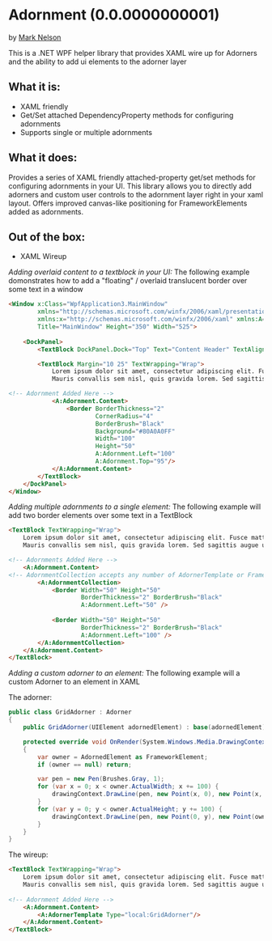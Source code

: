 Adornment (0.0.0000000001)
=====================================

by [Mark Nelson](http://www.markonthenet.com/)

This is a .NET WPF helper library that provides XAML wire up for Adorners and the ability to add ui elements to the adorner layer

What it is:
---------------
* XAML friendly
* Get/Set attached DependencyProperty methods for configuring adornments
* Supports single or multiple adornments

What it does:
-------------
Provides a series of XAML friendly attached-property get/set methods for configuring adornments in your UI.
This library allows you to directly add adorners and custom user controls to the adornment layer right in your xaml layout.
Offers improved canvas-like positioning for FrameworkElements added as adornments.

Out of the box:
---------------
* XAML Wireup

*Adding overlaid content to a textblock in your UI:*
The following example domonstrates how to add a "floating" / overlaid translucent border over some text in a window
```html
<Window x:Class="WpfApplication3.MainWindow"
        xmlns="http://schemas.microsoft.com/winfx/2006/xaml/presentation"
        xmlns:x="http://schemas.microsoft.com/winfx/2006/xaml" xmlns:A="clr-namespace:Adorners;assembly=Adorners"
        Title="MainWindow" Height="350" Width="525">
		
    <DockPanel>
        <TextBlock DockPanel.Dock="Top" Text="Content Header" TextAlignment="Center" FontSize="24" />

        <TextBlock Margin="10 25" TextWrapping="Wrap">
			Lorem ipsum dolor sit amet, consectetur adipiscing elit. Fusce mattis dictum rhoncus. Morbi eu ligula diam, eu dictum turpis. Nullam vel mi eget ante scelerisque bibendum nec vel lacus. Curabitur sollicitudin mauris vitae dui malesuada pulvinar. Cras condimentum, purus vel venenatis rutrum, nisi tortor sollicitudin massa, vitae varius massa quam eu urna. Duis laoreet, urna in vestibulum eleifend, nisl nulla vestibulum metus, eu volutpat enim orci vel mauris. Curabitur blandit, lectus eget blandit euismod, tortor nulla ultrices enim, a tristique elit arcu ut justo.
			Mauris convallis sem nisl, quis gravida lorem. Sed sagittis augue ut mauris scelerisque interdum. Donec commodo libero id enim mattis eu sagittis lorem euismod. Duis dolor odio, feugiat sed interdum sed, vestibulum et nunc. Sed vitae lorem justo. Aliquam dapibus aliquam risus ac dapibus. Integer ac lectus enim. Pellentesque sed dolor dui. In massa mi, rhoncus nec pharetra ultricies, molestie at purus. Vestibulum ante ipsum primis in faucibus orci luctus et ultrices posuere cubilia Curae; Sed malesuada risus nec magna eleifend sit amet iaculis lectus scelerisque. Sed blandit enim id nunc aliquam suscipit. Nulla vitae elit urna. Aliquam convallis molestie ipsum sed ultricies.

<!-- Adornment Added Here -->
			<A:Adornment.Content>
                <Border BorderThickness="2"
                        CornerRadius="4"
                        BorderBrush="Black"
                        Background="#80A0A0FF"
                        Width="100"
                        Height="50"
                        A:Adornment.Left="100"
                        A:Adornment.Top="95"/>
            </A:Adornment.Content>
		</TextBlock>
	</DockPanel>
</Window>
```

*Adding multiple adornments to a single element:*
The following example will add two border elements over some text in a TextBlock
```html
<TextBlock TextWrapping="Wrap">
	Lorem ipsum dolor sit amet, consectetur adipiscing elit. Fusce mattis dictum rhoncus. Morbi eu ligula diam, eu dictum turpis. Nullam vel mi eget ante scelerisque bibendum nec vel lacus. Curabitur sollicitudin mauris vitae dui malesuada pulvinar. Cras condimentum, purus vel venenatis rutrum, nisi tortor sollicitudin massa, vitae varius massa quam eu urna. Duis laoreet, urna in vestibulum eleifend, nisl nulla vestibulum metus, eu volutpat enim orci vel mauris. Curabitur blandit, lectus eget blandit euismod, tortor nulla ultrices enim, a tristique elit arcu ut justo.
	Mauris convallis sem nisl, quis gravida lorem. Sed sagittis augue ut mauris scelerisque interdum. Donec commodo libero id enim mattis eu sagittis lorem euismod. Duis dolor odio, feugiat sed interdum sed, vestibulum et nunc. Sed vitae lorem justo. Aliquam dapibus aliquam risus ac dapibus. Integer ac lectus enim. Pellentesque sed dolor dui. In massa mi, rhoncus nec pharetra ultricies, molestie at purus. Vestibulum ante ipsum primis in faucibus orci luctus et ultrices posuere cubilia Curae; Sed malesuada risus nec magna eleifend sit amet iaculis lectus scelerisque. Sed blandit enim id nunc aliquam suscipit. Nulla vitae elit urna. Aliquam convallis molestie ipsum sed ultricies.

<!-- Adornments Added Here -->
	<A:Adornment.Content>
<!-- AdornmentCollection accepts any number of AdornerTemplate or FrameworkElements -->
		<A:AdornmentCollection>
			<Border Width="50" Height="50"
					BorderThickness="2" BorderBrush="Black"
					A:Adornment.Left="50" />
					
			<Border Width="50" Height="50"
					BorderThickness="2" BorderBrush="Black"
					A:Adornment.Left="100" />
		</A:AdornmentCollection>
	</A:Adornment.Content>
</TextBlock>
```

*Adding a custom adorner to an element:*
The following example will a custom Adorner to an element in XAML

The adorner:
```c#
public class GridAdorner : Adorner
{
	public GridAdorner(UIElement adornedElement) : base(adornedElement) {}

	protected override void OnRender(System.Windows.Media.DrawingContext drawingContext)
	{
		var owner = AdornedElement as FrameworkElement;
		if (owner == null) return;

		var pen = new Pen(Brushes.Gray, 1);
		for (var x = 0; x < owner.ActualWidth; x += 100) {
			drawingContext.DrawLine(pen, new Point(x, 0), new Point(x, owner.ActualHeight));
		}
		for (var y = 0; y < owner.ActualHeight; y += 100) {
			drawingContext.DrawLine(pen, new Point(0, y), new Point(owner.ActualWidth, y));
		}
	}
}
```

The wireup:
```html
<TextBlock TextWrapping="Wrap">
	Lorem ipsum dolor sit amet, consectetur adipiscing elit. Fusce mattis dictum rhoncus. Morbi eu ligula diam, eu dictum turpis. Nullam vel mi eget ante scelerisque bibendum nec vel lacus. Curabitur sollicitudin mauris vitae dui malesuada pulvinar. Cras condimentum, purus vel venenatis rutrum, nisi tortor sollicitudin massa, vitae varius massa quam eu urna. Duis laoreet, urna in vestibulum eleifend, nisl nulla vestibulum metus, eu volutpat enim orci vel mauris. Curabitur blandit, lectus eget blandit euismod, tortor nulla ultrices enim, a tristique elit arcu ut justo.
	Mauris convallis sem nisl, quis gravida lorem. Sed sagittis augue ut mauris scelerisque interdum. Donec commodo libero id enim mattis eu sagittis lorem euismod. Duis dolor odio, feugiat sed interdum sed, vestibulum et nunc. Sed vitae lorem justo. Aliquam dapibus aliquam risus ac dapibus. Integer ac lectus enim. Pellentesque sed dolor dui. In massa mi, rhoncus nec pharetra ultricies, molestie at purus. Vestibulum ante ipsum primis in faucibus orci luctus et ultrices posuere cubilia Curae; Sed malesuada risus nec magna eleifend sit amet iaculis lectus scelerisque. Sed blandit enim id nunc aliquam suscipit. Nulla vitae elit urna. Aliquam convallis molestie ipsum sed ultricies.
	
<!-- Adornment Added Here -->
	<A:Adornment.Content>
		<A:AdornerTemplate Type="local:GridAdorner"/>
	</A:Adornment.Content>
</TextBlock>
```